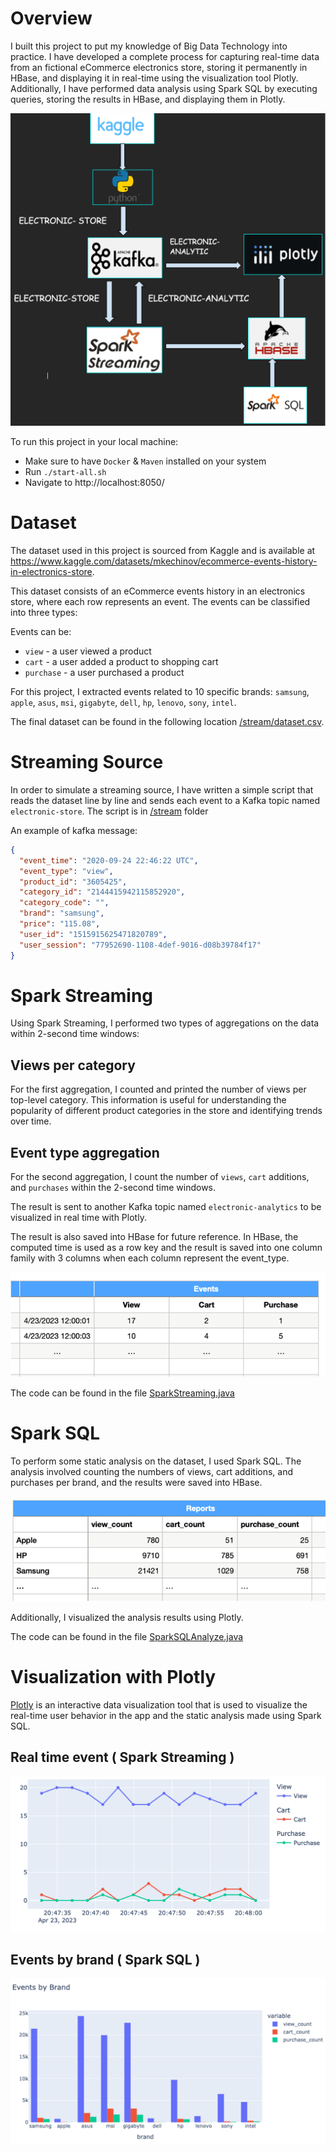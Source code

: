 # Overview

I built this project to put my knowledge of Big Data Technology into practice. I have developed a complete process for capturing real-time data from an fictional eCommerce electronics store, storing it permanently in HBase, and displaying it in real-time using the visualization tool Plotly. Additionally, I have performed data analysis using Spark SQL by executing queries, storing the results in HBase, and displaying them in Plotly.

![Architecture](/images/architecture.png)

To run this project in your local machine:

- Make sure to have `Docker` & `Maven` installed on your system
- Run `./start-all.sh`
- Navigate to http://localhost:8050/

# Dataset

The dataset used in this project is sourced from Kaggle and is available at https://www.kaggle.com/datasets/mkechinov/ecommerce-events-history-in-electronics-store.

This dataset consists of an eCommerce events history in an electronics store, where each row represents an event. The events can be classified into three types:

Events can be:

- `view` - a user viewed a product
- `cart` - a user added a product to shopping cart
- `purchase` - a user purchased a product

For this project, I extracted events related to 10 specific brands: `samsung`, `apple`, `asus`, `msi`, `gigabyte`, `dell`, `hp`, `lenovo`, `sony`, `intel`.

The final dataset can be found in the following location [/stream/dataset.csv](/stream/dataset.csv).

# Streaming Source

In order to simulate a streaming source, I have written a simple script that reads the dataset line by line and sends each event to a Kafka topic named `electronic-store`. The script is in [/stream](/stream/) folder

An example of kafka message:

```json
{
  "event_time": "2020-09-24 22:46:22 UTC",
  "event_type": "view",
  "product_id": "3605425",
  "category_id": "2144415942115852920",
  "category_code": "",
  "brand": "samsung",
  "price": "115.08",
  "user_id": "1515915625471820789",
  "user_session": "77952690-1108-4def-9016-d08b39784f17"
}
```

# Spark Streaming

Using Spark Streaming, I performed two types of aggregations on the data within 2-second time windows:

## Views per category

For the first aggregation, I counted and printed the number of views per top-level category. This information is useful for understanding the popularity of different product categories in the store and identifying trends over time.

## Event type aggregation

For the second aggregation, I count the number of `views`, `cart` additions, and `purchases` within the 2-second time windows.

The result is sent to another Kafka topic named `electronic-analytics` to be visualized in real time with Plotly.

The result is also saved into HBase for future reference. In HBase, the computed time is used as a row key and the result is saved into one column family with 3 columns when each column represent the event_type.

![](/images/hbase_events.png)

The code can be found in the file [SparkStreaming.java](/src/main/java/com/jowilf/SparkStreaming.java)

# Spark SQL

To perform some static analysis on the dataset, I used Spark SQL. The analysis involved counting the numbers of views, cart additions, and purchases per brand, and the results were saved into HBase.

![](/images/hbase_report.png)

Additionally, I visualized the analysis results using Plotly.

The code can be found in the file [SparkSQLAnalyze.java](/src/main/java/com/jowilf/SparkSQLAnalyze.java)

# Visualization with Plotly

[Plotly](https://plotly.com/) is an interactive data visualization tool that is used to visualize the real-time user behavior in the app and the static analysis made using Spark SQL.

## Real time event ( Spark Streaming )

![Real time event with Spark Streaming](/images/real_time_events.png)

## Events by brand ( Spark SQL )

![Events by brand with Spark SQL](/images/events_by_brands.png)
